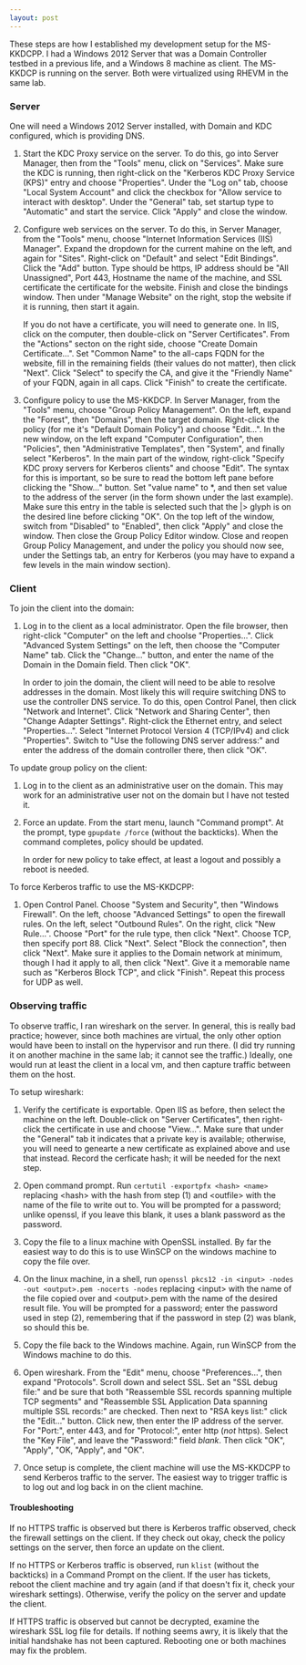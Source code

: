 ```yaml
---
layout: post
---
```


These steps are how I established my development setup for the MS-KKDCPP.  I
had a Windows 2012 Server that was a Domain Controller testbed in a previous
life, and a Windows 8 machine as client.  The MS-KKDCP is running on the
server.  Both were virtualized using RHEVM in the same lab.

### Server ###

One will need a Windows 2012 Server installed, with Domain and KDC
configured, which is providing DNS.

1. Start the KDC Proxy service on the server.  To do this, go into Server
   Manager, then from the "Tools" menu, click on "Services".  Make sure the
   KDC is running, then right-click on the "Kerberos KDC Proxy Service (KPS)"
   entry and choose "Properties". Under the "Log on" tab, choose "Local System
   Account" and click the checkbox for "Allow service to interact with
   desktop".  Under the "General" tab, set startup type to "Automatic" and
   start the service. Click "Apply" and close the window.

1. Configure web services on the server.  To do this, in Server Manager, from
   the "Tools" menu, choose "Internet Information Services (IIS) Manager".
   Expand the dropdown for the current mahine on the left, and again for
   "Sites".  Right-click on "Default" and select "Edit Bindings".  Click the
   "Add" button.  Type should be https, IP address should be "All Unassigned",
   Port 443, Hostname the name of the machine, and SSL certificate the
   certificate for the website.  Finish and close the bindings window.  Then
   under "Manage Website" on the right, stop the website if it is running,
   then start it again.

   If you do not have a certificate, you will need to generate one.  In IIS,
   click on the computer, then double-click on "Server Certificates".  From
   the "Actions" secton on the right side, choose "Create Domain
   Certificate...".  Set "Common Name" to the all-caps FQDN for the website,
   fill in the remaining fields (their values do not matter), then click
   "Next". Click "Select" to specify the CA, and give it the "Friendly Name"
   of your FQDN, again in all caps.  Click "Finish" to create the certificate.

1. Configure policy to use the MS-KKDCP.  In Server Manager, from the "Tools"
   menu, choose "Group Policy Management".  On the left, expand the "Forest",
   then "Domains", then the target domain.  Right-click the policy (for me
   it's "Default Domain Policy") and choose "Edit...".  In the new window, on
   the left expand "Computer Configuration", then "Policies", then
   "Administrative Templates", then "System", and finally select "Kerberos".
   In the main part of the window, right-click "Specify KDC proxy servers for
   Kerberos clients" and choose "Edit".  The syntax for this is important, so
   be sure to read the bottom left pane before clicking the "Show..."  button.
   Set "value name" to *, and then set value to the address of the server (in
   the form shown under the last example). Make sure this entry in the table
   is selected such that the |> glyph is on the desired line before clicking
   "OK".  On the top left of the window, switch from "Disabled" to "Enabled",
   then click "Apply" and close the window.  Then close the Group Policy
   Editor window.  Close and reopen Group Policy Management, and under the
   policy you should now see, under the Settings tab, an entry for Kerberos
   (you may have to expand a few levels in the main window section).

### Client ###

To join the client into the domain:

1. Log in to the client as a local administrator.  Open the file browser, then
   right-click "Computer" on the left and choolse "Properties...".  Click
   "Advanced System Settings" on the left, then choose the "Computer Name"
   tab.  Click the "Change..."  button, and enter the name of the Domain in
   the Domain field. Then click "OK".

   In order to join the domain, the client will need to be able to resolve
   addresses in the domain.  Most likely this will require switching DNS to
   use the controller DNS service.  To do this, open Control Panel, then click
   "Network and Internet". Click "Network and Sharing Center", then "Change
   Adapter Settings".  Right-click the Ethernet entry, and select
   "Properties...".  Select "Internet Protocol Version 4 (TCP/IPv4) and click
   "Properties".  Switch to "Use the following DNS server address:" and enter
   the address of the domain controller there, then click "OK".

To update group policy on the client:

1. Log in to the client as an administrative user on the domain.  This may
   work for an administrative user not on the domain but I have not tested it.

1. Force an update.  From the start menu, launch "Command prompt".  At the
   prompt, type `gpupdate /force` (without the backticks).  When the command
   completes, policy should be updated.

   In order for new policy to take effect, at least a logout and possibly a
   reboot is needed.

To force Kerberos traffic to use the MS-KKDCPP:

1. Open Control Panel.  Choose "System and Security", then "Windows Firewall".
   On the left, choose "Advanced Settings" to open the firewall rules.  On the
   left, select "Outbound Rules". On the right, click "New Rule...".  Choose
   "Port" for the rule type, then click "Next".  Choose TCP, then specify port
   88.  Click "Next".  Select "Block the connection", then click "Next".  Make
   sure it applies to the Domain network at minimum, though I had it apply to
   all, then click "Next".  Give it a memorable name such as "Kerberos Block
   TCP", and click "Finish".  Repeat this process for UDP as well.

### Observing traffic ###

To observe traffic, I ran wireshark on the server.  In general, this is really
bad practice; however, since both machines are virtual, the only other option
would have been to install on the hypervisor and run there.  (I did try
running it on another machine in the same lab; it cannot see the traffic.)
Ideally, one would run at least the client in a local vm, and then capture
traffic between them on the host.

To setup wireshark:

1. Verify the certificate is exportable.  Open IIS as before, then select the
   machine on the left.  Double-click on "Server Certificates", then
   right-click the certificate in use and choose "View...".  Make sure that
   under the "General" tab it indicates that a private key is available;
   otherwise, you will need to genearte a new certificate as explained above
   and use that instead.  Record the cerficate hash; it will be needed for the
   next step.

1. Open command prompt.  Run `certutil -exportpfx <hash> <name>` replacing
   &lt;hash&gt; with the hash from step (1) and &lt;outfile&gt; with the name
   of the file to write out to.  You will be prompted for a password; unlike
   openssl, if you leave this blank, it uses a blank password as the password.

1. Copy the file to a linux machine with OpenSSL installed. By far the easiest
   way to do this is to use WinSCP on the windows machine to copy the file
   over.

1. On the linux machine, in a shell, run `openssl pkcs12 -in <input> -nodes
   -out <output>.pem -nocerts -nodes` replacing &lt;input&gt; with the name of
   the file copied over and &lt;output&gt;.pem with the name of the desired
   result file.  You will be prompted for a password; enter the password used
   in step (2), remembering that if the password in step (2) was blank, so
   should this be.

5. Copy the file back to the Windows machine.  Again, run WinSCP from the
   Windows machine to do this.

6. Open wireshark.  From the "Edit" menu, choose "Preferences...", then expand
    "Protocols".  Scroll down and select SSL. Set an "SSL debug file:" and be
    sure that both "Reassemble SSL records spanning multiple TCP segments" and
    "Reassemble SSL Application Data spanning multiple SSL records:" are
    checked.  Then next to "RSA keys list:" click the "Edit..." button.  Click
    new, then enter the IP address of the server.  For "Port:", enter 443, and
    for "Protocol:", enter http (*not* https).  Select the "Key File", and
    leave the "Password:" field *blank*.  Then click "OK", "Apply", "OK,
    "Apply", and "OK".

7.  Once setup is complete, the client machine will use the MS-KKDCPP to send
    Kerberos traffic to the server.  The easiest way to trigger traffic is to
    log out and log back in on the client machine.

#### Troubleshooting ####

If no HTTPS traffic is observed but there is Kerberos traffic observed, check
the firewall settings on the client.  If they check out okay, check the policy
settings on the server, then force an update on the client.

If no HTTPS or Kerberos traffic is observed, run `klist` (without the
backticks) in a Command Prompt on the client.  If the user has tickets, reboot
the client machine and try again (and if that doesn't fix it, check your
wireshark settings).  Otherwise, verify the policy on the server and update
the client.

If HTTPS traffic is observed but cannot be decrypted, examine the wireshark
SSL log file for details.  If nothing seems awry, it is likely that the
initial handshake has not been captured. Rebooting one or both machines may
fix the problem.
